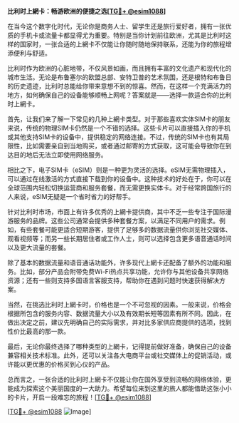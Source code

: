 **比利时上網卡：畅游欧洲的便捷之选[[TG💪+ @esim1088](https://t.me/s/esim1088)]**

在当今这个数字化时代，无论你是商务人士、留学生还是旅行爱好者，拥有一张优质的手机卡或流量卡都显得尤为重要。特别是当你计划前往欧洲，尤其是比利时这样的国家时，一张合适的上網卡不仅能让你随时随地保持联系，还能为你的旅程增添便利与舒适。

比利时作为欧洲的心脏地带，不仅风景如画，而且拥有丰富的文化遗产和现代化的城市生活。无论是布鲁塞尔的欧盟总部、安特卫普的艺术氛围，还是根特和布鲁日的历史遗迹，比利时总能给你带来意想不到的惊喜。然而，在这样一个充满活力的地方，如何确保自己的设备能够顺畅上网呢？答案就是——选择一款适合你的比利时上網卡。

首先，让我们来了解一下常见的几种上網卡类型。对于那些喜欢实体SIM卡的朋友来说，传统的物理SIM卡仍然是一个不错的选择。这些卡片可以直接插入你的手机或其他支持SIM卡的设备中，提供稳定的网络连接。不过，传统的SIM卡也有其局限性，比如需要亲自到当地购买，或者通过邮寄的方式获取，这可能会导致你在到达目的地后无法立即使用网络服务。

相比之下，电子SIM卡（eSIM）则是一种更为灵活的选择。eSIM无需物理插入，可以通过在线激活的方式直接下载到你的设备中。这种技术的好处在于，你可以在全球范围内轻松切换运营商和服务套餐，而无需更换实体卡。对于经常跨国旅行的人来说，eSIM无疑是一个省时省力的好帮手。

针对比利时市场，市面上有许多优秀的上網卡提供商，其中不乏一些专注于国际漫游服务的品牌。这些公司通常会提供多种套餐方案，以满足不同用户的需求。例如，有些套餐可能更适合短期游客，提供了足够多的数据流量供你浏览社交媒体、观看视频等；而另一些长期居住者或工作人士，则可以选择包含更多语音通话时间以及更大流量的套餐。

除了基本的数据流量和语音通话功能外，许多现代上網卡还配备了额外的功能和服务。比如，部分产品会附带免费Wi-Fi热点共享功能，允许你与其他设备共享网络资源；还有一些则支持多国语言客服支持，帮助你在遇到问题时快速获得解决方案。

当然，在挑选比利时上網卡时，价格也是一个不可忽视的因素。一般来说，价格会根据所包含的服务内容、数据流量大小以及有效期长短等因素有所不同。因此，在做出决定之前，建议先明确自己的实际需求，并对比多家供应商提供的选项，找到性价比最高的那一款。

最后，无论你最终选择了哪种类型的上網卡，记得提前做好准备，确保自己的设备兼容相关技术标准。此外，还可以关注各大电商平台或社交媒体上的促销活动，或许能以更优惠的价格买到心仪的产品。

总而言之，一张合适的比利时上網卡不仅能让你在国外享受到流畅的网络体验，更能成为探索这个美丽国度的一大助力。希望每位来到这里的旅人都能借助这张小小的卡片，开启一段难忘的旅程！[[TG💪+ @esim1088](https://t.me/s/esim1088)]

[[TG💪+ @esim1088](https://t.me/s/esim1088) ![Image](https://i.postimg.cc/4NQfJmqS/Snipaste-2025-05-13-00-14-12.png)]